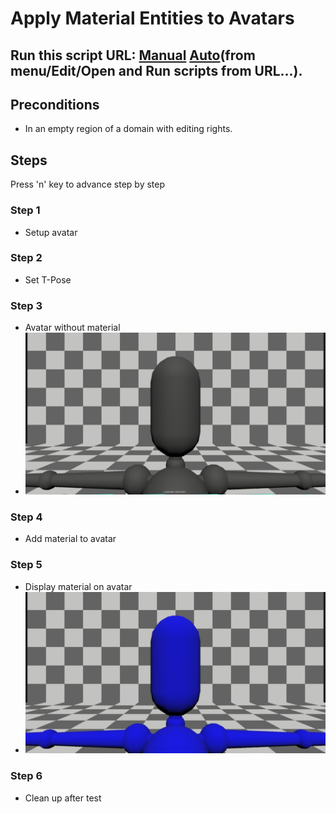 # Apply Material Entities to Avatars
## Run this script URL: [Manual](https://raw.githubusercontent.com/highfidelity/hifi_tests/master/tests/content/entity/material/apply/avatars/test.js)   [Auto](https://raw.githubusercontent.com/highfidelity/hifi_tests/master/tests/content/entity/material/apply/avatars/testAuto.js)(from menu/Edit/Open and Run scripts from URL...).

## Preconditions
- In an empty region of a domain with editing rights.

## Steps
Press 'n' key to advance step by step

### Step 1
- Setup avatar
### Step 2
- Set T-Pose
### Step 3
- Avatar without material
- ![](./ExpectedImage_00000.png)
### Step 4
- Add material to avatar
### Step 5
- Display material on avatar
- ![](./ExpectedImage_00001.png)
### Step 6
- Clean up after test
